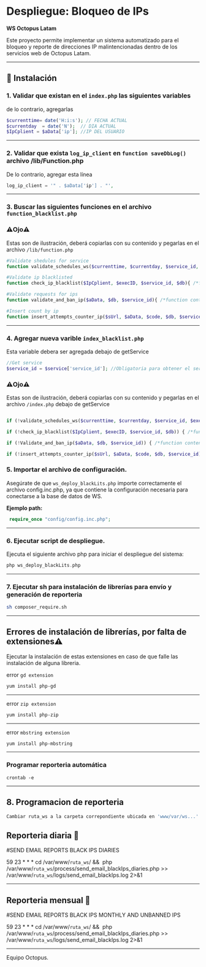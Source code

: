 # Despliegue: Bloqueo de IPs

**WS Octopus Latam**

Este proyecto permite implementar un sistema automatizado para el bloqueo y reporte de direcciones IP malintencionadas dentro de los servicios web de Octopus Latam.

---

## 🔧 Instalación

### 1. Validar que existan en el `index.php` las siguientes variables

de lo contrario, agregarlas

```php
$currenttime= date('H:i:s'); // FECHA ACTUAL
$currentday  = date('N');  // DIA ACTUAL
$IpCplient = $aData['ip']; //IP DEL USUARIO
```

---

### 2. Validar que exista `log_ip_client` en `function saveDbLog()` archivo /lib/Function.php

De lo contrario, agregar esta línea

```php
log_ip_client = '" . $aData['ip'] . "',
```

---

### 3. Buscar las siguientes funciones en el archivo `function_blacklist.php`

### ⚠️Ojo⚠️

Estas son de ilustración, deberá copiarlas con su contenido y pegarlas en el archivo `/lib/function.php`

```php
#Validate shedules for service
function validate_schedules_ws($currenttime, $currentday, $service_id, $execID, $db) {/*function content*/ }

#Validate ip blacklisted
function check_ip_blacklist($IpCplient, $execID, $service_id, $db){ /*function content*/}

#Validate requests for ips
function validate_and_ban_ip($aData, $db, $service_id){ /*function content*/}

#Insert count by ip
function insert_attempts_counter_ip($sUrl, $aData, $code, $db, $service_id){ /*function content*/}

```

---

### 4. Agregar nueva varible `index_blacklist.php`

Esta variable debera ser agregada debajo de getService

```php
//Get service
$service_id = $service['service_id']; //Obligatoria para obtener el service_id
```

### ⚠️Ojo⚠️

Estas son de ilustración, deberá copiarlas con su contenido y pegarlas en el archivo `/index.php` debajo de getService

```php

if (!validate_schedules_ws($currenttime, $currentday, $service_id, $execID, $db)) { /*function content*/  }

if (!check_ip_blacklist($IpCplient, $execID, $service_id, $db)) { /*function content*/  }

if (!Validate_and_ban_ip($aData, $db, $service_id)) { /*function content*/  }

if (!insert_attempts_counter_ip($sUrl, $aData, $code, $db, $service_id)) { /*function content*/ }


```

### 5. Importar el archivo de configuración.  

Asegúrate de que `ws_deploy_blackLits.php` importe correctamente el archivo config.inc.php, ya que contiene la configuración necesaria para conectarse a la base de datos de WS.

**Ejemplo path:**

```php
 require_once "config/config.inc.php";
```

---

### 6. Ejecutar script de despliegue.  

Ejecuta el siguiente archivo php para iniciar el despliegue del sistema:

```php
php ws_deploy_blackLits.php
```

---

### 7. Ejecutar sh para instalación de librerías para envío y generación de reporteria

```sh
sh composer_require.sh
```

---

## Errores de instalación de librerías, por falta de extensiones⚠️

Ejecutar la instalación de estas extensiones en caso de que falle las instalación de alguna libreria.

error `gd extension`

```sh
yum install php-gd
```

---

error `zip extension`

```sh
yum install php-zip
```

---

error `mbstring extension`

```sh
yum install php-mbstring
```

---

### Programar reporteria automática

```
crontab -e
```

---

## 8. Programacion de reporteria 

```php
Cambiar ruta_ws a la carpeta correpondiente ubicada en 'www/var/ws...'
```
## Reporteria diaria 📨
#SEND EMAIL REPORTS BLACK IPS DIARIES

59 23 \* \* \* cd /var/www/`ruta_ws`/ &&  php /var/www/`ruta_ws`/process/send_email_blackIps_diaries.php >> /var/www/`ruta_ws`/logs/send_email_blackIps.log 2>&1

---

## Reporteria mensual 📨

#SEND EMAIL REPORTS BLACK IPS MONTHLY AND UNBANNED IPS

59 23 \* \* \* cd /var/www/`ruta_ws`/ &&  php /var/www/`ruta_ws`/process/send_email_blackIps_diaries.php >> /var/www/`ruta_ws`/logs/send_email_blackIps.log 2>&1

---

Equipo Octopus.
